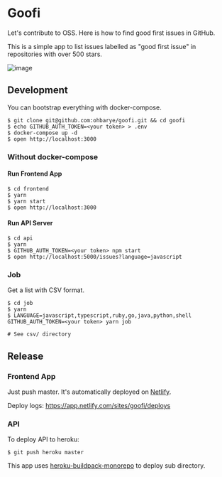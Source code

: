 # Goofi

Let's contribute to OSS. Here is how to find good first issues in GitHub.

This is a simple app to list issues labelled as "good first issue" in repositories with over 500 stars.

![image](https://user-images.githubusercontent.com/1811616/42405589-0130aafc-81d4-11e8-967a-e665a04ecb9c.png)

## Development

You can bootstrap everything with docker-compose.

```shell
$ git clone git@github.com:ohbarye/goofi.git && cd goofi
$ echo GITHUB_AUTH_TOKEN=<your token> > .env
$ docker-compose up -d
$ open http://localhost:3000
```

### Without docker-compose

#### Run Frontend App

```shell
$ cd frontend
$ yarn
$ yarn start
$ open http://localhost:3000
```

#### Run API Server

```shell
$ cd api
$ yarn
$ GITHUB_AUTH_TOKEN=<your token> npm start
$ open http://localhost:5000/issues?language=javascript
```

### Job

Get a list with CSV format.

```shell
$ cd job
$ yarn
$ LANGUAGE=javascript,typescript,ruby,go,java,python,shell GITHUB_AUTH_TOKEN=<your token> yarn job

# See csv/ directory
```

## Release

### Frontend App

Just push master. It's automatically deployed on [Netlify](https://app.netlify.com/).

Deploy logs: https://app.netlify.com/sites/goofi/deploys

### API

To deploy API to heroku:

```shell
$ git push heroku master
```

This app uses [heroku-buildpack-monorepo](https://elements.heroku.com/buildpacks/lstoll/heroku-buildpack-monorepo) to deploy sub directory.
